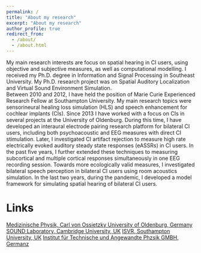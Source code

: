 ```yaml
---
permalink: /
title: "About my research"
excerpt: "About my research"
author_profile: true
redirect_from: 
  - /about/
  - /about.html
---
```


My main research interests are focus on spatial hearing in CI users, using objective and subjective measures, as well as computational modelling. 
I received my Ph.D. degree in Information and Signal Processing in Southeast University. My Ph.D. research project was on Spatial Auditory Localization and Virtual Sound Environment Simulation.  
Between 2010 and 2012, I have held the position of Marie Curie Experienced Research Fellow at Southampton University. My main research topics were sensorineural healing loss simulation (HLS) and speech enhancement for cochlear implants (CIs).
Since 2013 I have worked with a focus on CIs in several projects at the University of Oldenburg. During this time, I have developed an interaural electrode pairing research platform for bilateral CI users, including both psychoacoustic and EEG measures with direct CI stimulation. Later, I investigated CI artifact rejection to measure high rate electrically evoked auditory steady state responses (eASSRs) in CI users. In the past five years, I further extended these techniques to measuring subcortical and multiple cortical responses simultaneously in one EEG recording session. Towards more ecologically valid measures, I investigated bilateral speech perception in bilateral CI users using room acoustics simulation. In the last two years, during the pandemic, I developed a model framework for simulating spatial hearing of bilateral CI users.


# Links

[Medizinische Physik, Carl von Ossietzky University of Oldenburg, Germany](https://uol.de/mediphysik)
[SOUND Laboratory, Cambridge University, UK](https://www-neurosciences.medschl.cam.ac.uk/sound-lab/)
[ISVR, Southampton University, UK](https://www.southampton.ac.uk/research/institutes-centres/institute-of-sound-vibration-research)
[Institut für Technische und Angewandte Phzsik GMBH, Germanz](https://www.itap.de/)